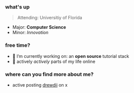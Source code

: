 <!-- this is my personal github read.me --> 

### what's up
> Attending: Universitiy of Florida
- Major: **Computer Science**
- Minor: *Innovation*

### free time?
- 🔭 I’m currently working on: an **open source** tutorial stack
- 🤳 actively *actively* parts of my life online

### where can you find more about me?
- active posting [drewdii](https://x.com/drewdii) on x

